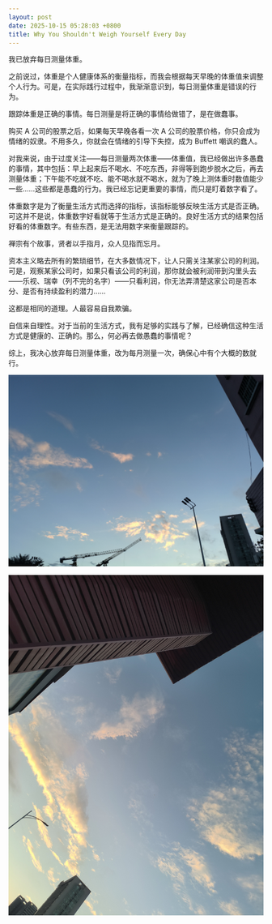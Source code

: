 ```yaml
---
layout: post
date: 2025-10-15 05:28:03 +0800 
title: Why You Shouldn't Weigh Yourself Every Day
---
```


我已放弃每日测量体重。

之前说过，体重是个人健康体系的衡量指标，而我会根据每天早晚的体重值来调整个人行为。可是，在实际践行过程中，我渐渐意识到，每日测量体重是错误的行为。

跟踪体重是正确的事情。每日测量是将正确的事情给做错了，是在做蠢事。

购买 A 公司的股票之后，如果每天早晚各看一次 A 公司的股票价格，你只会成为情绪的奴隶。不用多久，你就会在情绪的引导下失控，成为 Buffett 嘲讽的蠢人。

对我来说，由于过度关注——每日测量两次体重——体重值，我已经做出许多愚蠢的事情，其中包括：早上起来后不喝水、不吃东西，非得等到跑步脱水之后，再去测量体重；下午能不吃就不吃、能不喝水就不喝水，就为了晚上测体重时数值能少一些……这些都是愚蠢的行为。我已经忘记更重要的事情，而只是盯着数字看了。

体重数字是为了衡量生活方式而选择的指标，该指标能够反映生活方式是否正确。可这并不是说，体重数字好看就等于生活方式是正确的。良好生活方式的结果包括好看的体重数字。有些东西，是无法用数字来衡量跟踪的。

禅宗有个故事，贤者以手指月，众人见指而忘月。

资本主义略去所有的繁琐细节，在大多数情况下，让人只需关注某家公司的利润。可是，观察某家公司时，如果只看该公司的利润，那你就会被利润带到沟里头去——乐视、瑞幸（列不完的名字）——只看利润，你无法弄清楚这家公司是否本分、是否有持续盈利的潜力……

这都是相同的道理。人最容易自我欺骗。

自信来自理性。对于当前的生活方式，我有足够的实践与了解，已经确信这种生活方式是健康的、正确的。那么，何必再去做愚蠢的事情呢？

综上，我决心放弃每日测量体重，改为每月测量一次，确保心中有个大概的数就行。

![晨跑1](https://github.com/ciceroxiao/hong525/blob/main/_screenshots/why-you-should-not-weign-yourself-every-day-1.jpg)

![晨跑](https://github.com/ciceroxiao/hong525/blob/main/_screenshots/why-you-should-not-weign-yourself-every-day-2.jpg)


